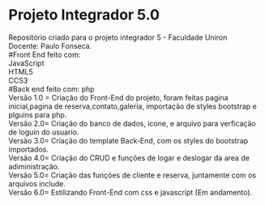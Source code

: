 # Projeto Integrador 5.0
Repositório criado para o projeto integrador 5 - Faculdade Uniron
<br>
Docente: Paulo Fonseca.
<br>
#Front End feito com:
<br>
JavaScript
<br>
HTML5
<br>
CCS3
<br>
#Back end feito com:
php
<br>
Versão 1.0 = Criação do Front-End do projeto, foram feitas pagina inicial,pagina de reserva,contato,galeria, importação de styles bootstrap e plguins para php.
<br>
Versão 2.0= Criação do banco de dados, icone, e arquivo para verficação de loguin do usuario.
<br>
Versão 3.0= Criação do template Back-End, com os styles do bootstrap importados.
<br>
Versão 4.0= Criação do CRUD e funções de logar e deslogar da area de adiministração.
<br>
Versão 5.0= Criação das funções de cliente e reserva, juntamente com os arquivos include.
<br>
Versão 6.0= Estilizando Front-End com css e javascript (Em andamento).
